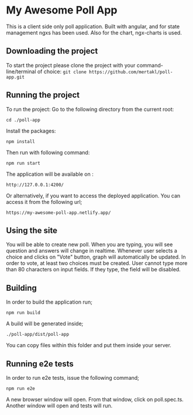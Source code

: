 # My Awesome Poll App
This is a client side only poll application. Built with angular, and for state management ngxs has been used.
Also for the chart, ngx-charts is used.

## Downloading the project
To start the project please clone the project with your command-line/terminal of choice:
```git clone https://github.com/mertakl/poll-app.git```

## Running the project
To run the project:
Go to the following directory from the current root:
```shell
cd ./poll-app
```
Install the packages:
```shell
npm install
```
Then run with following command:
```shell
npm run start
```

The application will be available on :
```
http://127.0.0.1:4200/
```
Or alternatively, if you want to access the deployed application. You can access it from the following url;
```
https://my-awesome-poll-app.netlify.app/
```

## Using the site
You will be able to create new poll. When you are typing, you will see question and answers will change in realtime.
Whenever user selects a choice and clicks on "Vote" button, graph will automatically be updated. In order to vote, 
at least two choices must be created. 
User cannot type more than 80 characters on input fields. If they type, the field will be disabled.

## Building
In order to build the application run;
```shell
npm run build
```
A build will be generated inside;
```
./poll-app/dist/poll-app
```
You can copy files within this folder and put them inside your server.

## Running e2e tests
In order to run e2e tests, issue the following command;
```shell
npm run e2e
```
A new browser window will open. From that window, click on poll.spec.ts. Another window will open
and tests will run.



